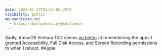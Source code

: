 ```yaml
---
date: 2023-01-27T03:54:08.757Z
visibility: public
mp-syndicate-to:
  - https://hachyderm.io/@sentience
---
```

Sadly, #macOS Ventura 13.2 seems [no better](/posts/privacy-security-settings-reset/) at remembering the apps I granted Accessibility, Full Disk Access, and Screen Recording permissions to when I reboot. #Apple
